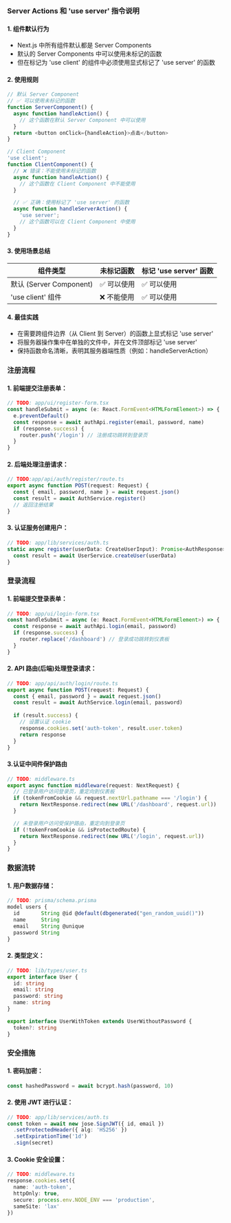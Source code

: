 ### Server Actions 和 'use server' 指令说明

#### 1. 组件默认行为

- Next.js 中所有组件默认都是 Server Components
- 默认的 Server Components 中可以使用未标记的函数
- 但在标记为 'use client' 的组件中必须使用显式标记了 'use server' 的函数

#### 2. 使用规则

```typescript
// 默认 Server Component
// ✅ 可以使用未标记的函数
function ServerComponent() {
  async function handleAction() {
    // 这个函数在默认 Server Component 中可以使用
  }
  return <button onClick={handleAction}>点击</button>
}

// Client Component
'use client';
function ClientComponent() {
  // ❌ 错误：不能使用未标记的函数
  async function handleAction() {
    // 这个函数在 Client Component 中不能使用
  }

  // ✅ 正确：使用标记了 'use server' 的函数
  async function handleServerAction() {
    'use server';
    // 这个函数可以在 Client Component 中使用
  }
}
```

#### 3. 使用场景总结

| 组件类型                | 未标记函数  | 标记 'use server' 函数 |
| ----------------------- | ----------- | ---------------------- |
| 默认 (Server Component) | ✅ 可以使用 | ✅ 可以使用            |
| 'use client' 组件       | ❌ 不能使用 | ✅ 可以使用            |

#### 4. 最佳实践

- 在需要跨组件边界（从 Client 到 Server）的函数上显式标记 'use server'
- 将服务器操作集中在单独的文件中，并在文件顶部标记 'use server'
- 保持函数命名清晰，表明其服务器端性质（例如：handleServerAction）



### 注册流程
#### 1. 前端提交注册表单：
```typescript
// TODO: app/ui/register-form.tsx
const handleSubmit = async (e: React.FormEvent<HTMLFormElement>) => {
  e.preventDefault()
  const response = await authApi.register(email, password, name)
  if (response.success) {
    router.push('/login') // 注册成功跳转到登录页
  }
}
```

#### 2. 后端处理注册请求：
```typescript
// TODO:app/api/auth/register/route.ts
export async function POST(request: Request) {
  const { email, password, name } = await request.json()
  const result = await AuthService.register()
  // 返回注册结果
}
```
#### 3. 认证服务创建用户：
```typescript
// TODO: app/lib/services/auth.ts
static async register(userData: CreateUserInput): Promise<AuthResponse> {
  const result = await UserService.createUser(userData)
}
```

### 登录流程
#### 1. 前端提交登录表单：
```typescript
// TODO: app/ui/login-form.tsx
const handleSubmit = async (e: React.FormEvent<HTMLFormElement>) => {
  const response = await authApi.login(email, password)
  if (response.success) {
    router.replace('/dashboard') // 登录成功跳转到仪表板
  }
}
```
#### 2.  API 路由(后端)处理登录请求：
```typescript
// TODO: app/api/auth/login/route.ts
export async function POST(request: Request) {
  const { email, password } = await request.json()
  const result = await AuthService.login(email, password)
  
  if (result.success) {
    // 设置认证 cookie
    response.cookies.set('auth-token', result.user.token)
    return response
  }
}
```
#### 3.认证中间件保护路由
```typescript
// TODO: middleware.ts
export async function middleware(request: NextRequest) {
  // 已登录用户访问登录页，重定向到仪表板
  if (tokenFromCookie && request.nextUrl.pathname === '/login') {
    return NextResponse.redirect(new URL('/dashboard', request.url))
  }

  // 未登录用户访问受保护路由，重定向到登录页
  if (!tokenFromCookie && isProtectedRoute) {
    return NextResponse.redirect(new URL('/login', request.url))
  }
}
```

### 数据流转
#### 1. 用户数据存储：
```typescript
// TODO: prisma/schema.prisma
model users {
  id       String @id @default(dbgenerated("gen_random_uuid()"))
  name     String
  email    String @unique
  password String
}
```
#### 2. 类型定义：
```typescript
// TODO: lib/types/user.ts
export interface User {
  id: string
  email: string
  password: string
  name: string
}

export interface UserWithToken extends UserWithoutPassword {
  token?: string
}
```
### 安全措施
#### 1. 密码加密：
```typescript
const hashedPassword = await bcrypt.hash(password, 10)
```
#### 2. 使用 JWT 进行认证：
```typescript
// TODO: app/lib/services/auth.ts
const token = await new jose.SignJWT({ id, email })
  .setProtectedHeader({ alg: 'HS256' })
  .setExpirationTime('1d')
  .sign(secret)
```
#### 3. Cookie 安全设置：
```typescript
// TODO: middleware.ts
response.cookies.set({
  name: 'auth-token',
  httpOnly: true,
  secure: process.env.NODE_ENV === 'production',
  sameSite: 'lax'
})
```